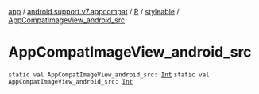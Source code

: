 [app](../../../index.md) / [android.support.v7.appcompat](../../index.md) / [R](../index.md) / [styleable](index.md) / [AppCompatImageView_android_src](./-app-compat-image-view_android_src.md)

# AppCompatImageView_android_src

`static val AppCompatImageView_android_src: `[`Int`](https://kotlinlang.org/api/latest/jvm/stdlib/kotlin/-int/index.html)
`static val AppCompatImageView_android_src: `[`Int`](https://kotlinlang.org/api/latest/jvm/stdlib/kotlin/-int/index.html)